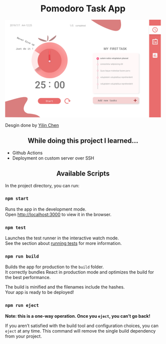 <h1 align="center" >Pomodoro Task App</h1>


<p align="center">
  <img width="560"  src="/src/assets/00453d83064241.5d308ce9517e3.png">
</p>

Desgin done by [Yilin Chen](https://www.behance.net/gallery/83064241/Pomodoro-UI)



<h2 align="center" > While doing this project I learned... </h2>

* Github Actions
* Deployment on custom server over SSH



<h2 align="center" > Available Scripts </h2>

In the project directory, you can run:

### `npm start`

Runs the app in the development mode.\
Open [http://localhost:3000](http://localhost:3000) to view it in the browser.

### `npm test`

Launches the test runner in the interactive watch mode.\
See the section about [running tests](https://facebook.github.io/create-react-app/docs/running-tests) for more information.

### `npm run build`

Builds the app for production to the `build` folder.\
It correctly bundles React in production mode and optimizes the build for the best performance.

The build is minified and the filenames include the hashes.\
Your app is ready to be deployed!

### `npm run eject`

**Note: this is a one-way operation. Once you `eject`, you can’t go back!**

If you aren’t satisfied with the build tool and configuration choices, you can `eject` at any time. This command will remove the single build dependency from your project.

